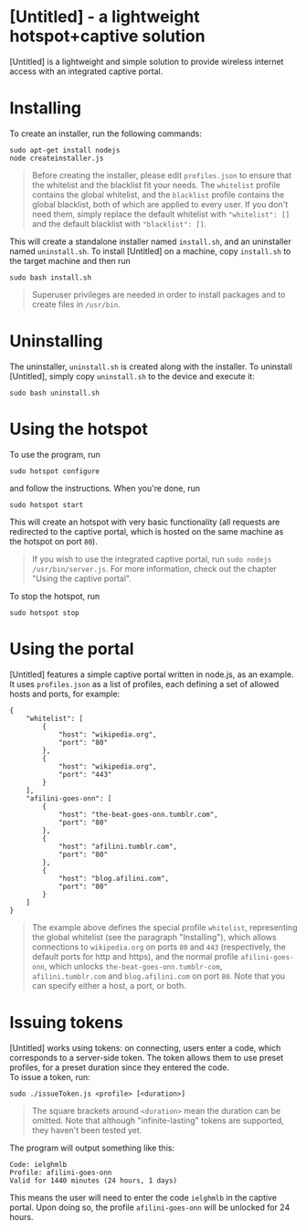 [Untitled] - a lightweight hotspot+captive solution
=================================================

[Untitled] is a lightweight and simple solution to provide wireless internet access with an integrated captive portal.

Installing
==========

To create an installer, run the following commands:

    sudo apt-get install nodejs
    node createinstaller.js
    
>Before creating the installer, please edit `profiles.json` to ensure that the whitelist and the blacklist fit your needs. The `whitelist` profile contains the global whitelist, and the `blacklist` profile contains the global blacklist, both of which are applied to every user. If you don't need them, simply replace the default whitelist with `"whitelist": []` and the default blacklist with `"blacklist": []`.
    
This will create a standalone installer named `install.sh`, and an uninstaller named `uninstall.sh`. To install [Untitled] on a machine, copy `install.sh` to the target machine and then run

    sudo bash install.sh
    
>Superuser privileges are needed in order to install packages and to create files in `/usr/bin`.

Uninstalling
============

The uninstaller, `uninstall.sh` is created along with the installer. To uninstall [Untitled], simply copy `uninstall.sh` to the device and execute it:

    sudo bash uninstall.sh
    

Using the hotspot
=================

To use the program, run 

    sudo hotspot configure

and follow the instructions. When you're done, run

    sudo hotspot start

This will create an hotspot with very basic functionality (all requests are redirected to the captive portal, which is hosted on the same machine as the hotspot on port `80`).
>If you wish to use the integrated captive portal, run `sudo nodejs /usr/bin/server.js`. For more information, check out the chapter "Using the captive portal".

To stop the hotspot, run

    sudo hotspot stop

Using the portal
================

[Untitled] features a simple captive portal written in node.js, as an example. It uses `profiles.json` as a list of profiles, each defining a set of allowed hosts and ports, for example:

    {
    	"whitelist": [
    		{
    			"host": "wikipedia.org",
    			"port": "80"
    		},
    		{
    			"host": "wikipedia.org",
    			"port": "443"
    		}
    	],
    	"afilini-goes-onn": [
    		{
    			"host": "the-beat-goes-onn.tumblr.com",
    			"port": "80"
    		},
    		{
    			"host": "afilini.tumblr.com",
    			"port": "80"
    		},
    		{
    			"host": "blog.afilini.com",
    			"port": "80"
    		}
    	]
    }
    
>The example above defines the special profile `whitelist`, representing the global whitelist (see the paragraph "Installing"), which allows connections to `wikipedia.org` on ports `80` and `443` (respectively, the default ports for http and https), and the normal profile `afilini-goes-onn`, which unlocks `the-beat-goes-onn.tumblr-com`, `afilini.tumblr.com` and `blog.afilini.com` on port `80`.
>Note that you can specify either a host, a port, or both.

Issuing tokens
==============

[Untitled] works using tokens: on connecting, users enter a code, which corresponds to a server-side token. The token allows them to use preset profiles, for a preset duration since they entered the code.    
To issue a token, run:

    sudo ./issueToken.js <profile> [<duration>]

>The square brackets around `<duration>` mean the duration can be omitted.
>Note that although "infinite-lasting" tokens are supported, they haven't been tested yet.

The program will output something like this:

    Code: ielghmlb
    Profile: afilini-goes-onn
    Valid for 1440 minutes (24 hours, 1 days)

This means the user will need to enter the code `ielghmlb` in the captive portal. Upon doing so, the profile `afilini-goes-onn` will be unlocked for 24 hours.